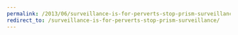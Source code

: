 ```yaml
---
permalink: /2013/06/surveillance-is-for-perverts-stop-prism-surveillance/
redirect_to: /surveillance-is-for-perverts-stop-prism-surveillance/
---
```

